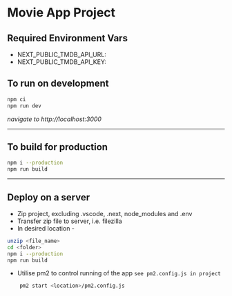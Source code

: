 # Movie App Project

## Required Environment Vars

- NEXT_PUBLIC_TMDB_API_URL: <path to the tmdb api>
- NEXT_PUBLIC_TMDB_API_KEY: <api key created via tmdb>

## To run on development

```bash
npm ci
npm run dev
```

_navigate to http://localhost:3000_

---

## To build for production

```bash
npm i --production
npm run build
```

---

## Deploy on a server

- Zip project, excluding .vscode, .next, node_modules and .env
- Transfer zip file to server, i.e. filezilla
- In desired location -

```bash
unzip <file_name>
cd <folder>
npm i --production
npm run build
```

- Utilise pm2 to control running of the app
  `see pm2.config.js in project`

```bash
    pm2 start <location>/pm2.config.js
```

